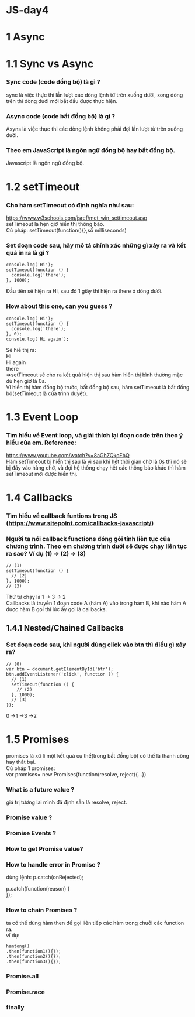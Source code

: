 # JS-day4  
# 1 Async  
# 1.1 Sync vs Async  
### Sync code (code đồng bộ) là gì ?  
sync là việc thực thi lần lượt các dòng lệnh từ trên xuống dưới, xong dòng trên thì dòng dưới mới bắt đầu được thực hiện.  
### Async code (code bất đồng bộ) là gì ?  
Asyns là việc thực thi các dòng lệnh không phải đợi lần lượt từ trên xuống dưới.  
### Theo em JavaScript là ngôn ngữ đồng bộ hay bất đồng bộ.  
Javascript là ngôn ngữ đồng bộ.  
# 1.2 setTimeout  
### Cho hàm setTimeout có định nghĩa như sau:  
https://www.w3schools.com/jsref/met_win_settimeout.asp  
setTimeout là hẹn giờ hiển thị thông báo.  
Cú pháp: setTimeout(function(){},số milliseconds)  
### Set đoạn code sau, hãy mô tả chính xác những gì xảy ra và kết quả in ra là gì ?  
```
console.log('Hi');  
setTimeout(function () {  
  console.log('there');  
}, 1000);  
```
Đầu tiên sẽ hiện ra Hi, sau đó 1 giây thì hiện ra there ở dòng dưới.  
### How about this one, can you guess ?  
```
console.log('Hi');  
setTimeout(function () {  
  console.log('there');  
}, 0);  
console.log('Hi again');  
```
Sẽ hiể thị ra:  
Hi  
Hi again  
there  
=>setTimeout sẽ cho ra kết quả hiện thị sau hàm hiển thị bình thường mặc dù hẹn giờ là 0s.  
Vì hiển thị hàm đồng bộ trước, bất đồng bộ sau, hàm setTimeout là bất đồng bộ(setTimeout là của trình duyệt).    

# 1.3 Event Loop  
### Tìm hiểu về Event loop, và giải thích lại đoạn code trên theo ý hiểu của em. Reference:  
https://www.youtube.com/watch?v=8aGhZQkoFbQ  
Hàm setTimeout bị hiển thị sau là vì sau khi hết thời gian chờ là 0s thì nó sẽ bị đẩy vào hàng chờ, và đợi hệ thống chạy hết các thông báo khác thì hàm setTimeout mới được hiển thị.  
# 1.4 Callbacks  
### Tìm hiểu về callback funtions trong JS (https://www.sitepoint.com/callbacks-javascript/)  
### Người ta nói callback functions đóng gói tính liên tục của chương trình. Theo em chương trình dưới sẽ được chạy liên tục ra sao? Ví dụ (1) => (2) => (3)  
```
// (1)  
setTimeout(function () {  
  // (2)  
}, 1000);  
// (3)  
```
Thứ tự chạy là 1 -> 3 -> 2  
Callbacks là truyền 1 đoạn code A (hàm A) vào trong hàm B, khi nào hàm A được hàm B gọi thì lúc ấy gọi là callbacks.

## 1.4.1 Nested/Chained Callbacks  
### Set đoạn code sau, khi người dùng click vào btn thì điều gì xảy ra?  
```
// (0)  
var btn = document.getElementById('btn');  
btn.addEventListener('click', function () {  
  // (1)  
  setTimeout(function () {  
    // (2)  
  }, 1000);  
  // (3)  
});  
```
0 ->1 ->3 ->2  

# 1.5 Promises  
promises là xử lí một kết quả cụ thể(trong bất đồng bộ) có thể là thành công hay thất bại.  
Cú pháp 1 promises:  
 var promises= new Promises(function(resolve, reject){...})  
### What is a future value ?  
giá trị tương lai mình đã định sẵn là resolve, reject.  
### Promise value ?  

### Promise Events ?  

### How to get Promise value?  

### How to handle error in Promise ?  
dùng lệnh: p.catch(onRejected);  

p.catch(function(reason) {  
});  
### How to chain Promises ?  
ta có thể dùng hàm then để gọi liên tiếp các hàm trong chuỗi các function ra.  
ví dụ:  
```
hamtong()  
.then(function1(){});
.then(function2(){});
.then(function3(){});
```
### Promise.all  

### Promise.race  

### finally  


